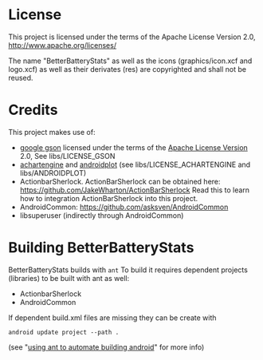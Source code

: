 # License
This project is licensed under the terms of the Apache License Version 2.0, http://www.apache.org/licenses/

The name "BetterBatteryStats" as well as the icons (graphics/icon.xcf and logo.xcf) as well as their derivates (res) are copyrighted and shall not be reused. 

# Credits
This project makes use of:

* [google gson][] licensed under the terms of the [Apache License Version][apache-license] 2.0,
  See libs/LICENSE_GSON
* [achartengine][] and [androidplot][] (see libs/LICENSE_ACHARTENGINE and libs/ANDROIDPLOT)
* ActionbarSherlock. ActionBarSherlock can be obtained here:
  https://github.com/JakeWharton/ActionBarSherlock
  Read this to learn how to integration ActionBarSherlock into this project.
* AndroidCommon: https://github.com/asksven/AndroidCommon
* libsuperuser (indirectly through AndroidCommon)

[google gson]: http://code.google.com/p/google-gson/downloads/detail?name=google-gson-1.7.1-release.zip
[achartengine]: http://code.google.com/p/achartengine/
[androidplot]: http://androidplot.com/
[apache-license]: http://www.apache.org/licenses/

# Building BetterBatteryStats

BetterBatteryStats builds with `ant`
To build it requires dependent projects (libraries) to be built with ant as
well:

* ActionbarSherlock
* AndroidCommon

If dependent build.xml files are missing they can be create with

    android update project --path .
(see "[using ant to automate building android][using-ant-to-automate-building-android]" for more
info)

[using-ant-to-automate-building-android]: http://www.androidengineer.com/2010/06/using-ant-to-automate-building-android.html